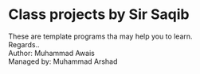 # Class projects by Sir Saqib <br>
These are template programs tha may help you to learn. <br> 
Regards..<br>
Author: Muhammad Awais <br>
Managed by: Muhammad Arshad

